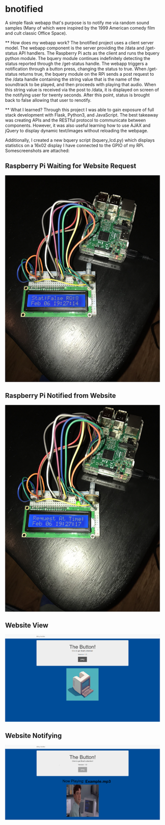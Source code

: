 # bnotified

A simple flask webapp that's purpose is to notify me via random sound samples (Many of which were inspired by the 1999 American comedy film and cult classic Office Space). 

** How does my webapp work?
The bnotified project uses a client server model. The webapp component is the server providing the /data and /get-status API handlers. The Raspberry Pi acts as the client and runs the bquery python module. The bquery module continues indefinitely detecting the status reported through the /get-status handle. The webapp triggers a notification through a button press, changing the status to true. When /get-status returns true, the bquery module on the RPi sends a post request to the /data handle containing the string value that is the name of the soundtrack to be played, and then proceeds with playing that audio. When this string value is received via the post to /data, it is displayed on screen of the notifying user for twenty seconds. After this point, status is brought back to false allowing that user to renotify.

** What I learned?
Through this project I was able to gain exposure of full stack development with Flask, Python3, and JavaScript. The best takeaway was creating APIs and the RESTful protocol to communicate between components. However, it was also useful learning how to use AJAX and jQuery to display dynamic text/images without reloading the webpage. 

Additionally, I created a new bquery script (bquery_lcd.py) which displays statistics on a 16x02 display I have connected to the GPIO of my RPi. Somescreenshots are attached:

## Raspberry Pi Waiting for Website Request
![rpi_waiting](static/waiting.JPG?raw=true "Raspberry Pi Waiting for Website Request")

## Raspberry Pi Notified from Website
![rpi_notified](static/request_in.JPG?raw=true "Raspberry Pi Notified")

## Website View
![website](static/Website_view.PNG?raw=true "Website View")

## Website Notifying
![website-notifying](static/Website_notifying.PNG?raw=true "Website Notifying")
